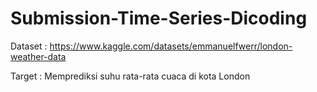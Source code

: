 # Submission-Time-Series-Dicoding

Dataset : https://www.kaggle.com/datasets/emmanuelfwerr/london-weather-data

Target : Memprediksi suhu rata-rata cuaca di kota London
